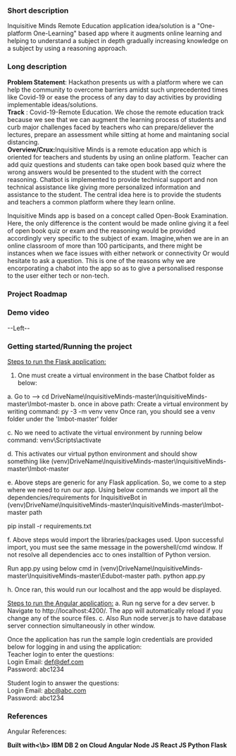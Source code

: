<h3>Short description</h3>
Inquisitive Minds Remote Education application idea/solution is a "One-platform One-Learning" based app where it augments online learning and helping to understand a subject in depth gradually increasing knowledge on a subject by using a reasoning approach. 
 

<h3>Long description</h3>
<b>Problem Statement</b>:
 Hackathon presents us with a platform where we can help the community to overcome barriers amidst such unprecedented times like Covid-19 or ease the process of any day to day activities by providing implementable ideas/solutions.
<br>
<b>Track</b> : Covid-19-Remote Education. 
We chose the remote education track because we see that we can augment the learning process of students and curb major challenges faced by teachers who can prepare/deliever the   lectures, prepare an assessment while sitting at home and maintaning social distancing.
<br>
<b>Overview/Crux:</b>Inquisitive Minds is a remote education app which is oriented for teachers and students by using an online platform.
Teacher can add quiz questions and students can take open book based quiz where the wrong answers would be presented to the student with the correct reasoning.
Chatbot is implemented to provide technical support and non technical assistance like giving more personalized information and assistance to the student. 
The central idea here is to provide the students and teachers a common platform where they learn online.
  
Inquisitive Minds app is based on a concept called Open-Book Examination. Here, the only difference is the content would be made online giving it a feel of open book quiz or exam and the reasoning would be provided accordingly very specific to the subject of exam.
Imagine,when we are in an online classroom of more than 100 participants, and there might be instances when we face issues with either network or connectivity Or would hesitate to ask a question. This is one of the reasons why we are encorporating a chabot into the app so as to give a personalised response to the user either tech or non-tech.

<h3>Project Roadmap</h3>
<a href="https://github.com/MadhuraMary/InquisitiveMinds/blob/master/RoadMap-IM.png"></a>


<h3>Demo video</h3>
--Left--


<h3>Getting started/Running the project</h3>

<u>Steps to run the Flask application:</u>
1. One must create a virtual environment in the base Chatbot folder as below:

a. Go to --> cd DriveName\InquisitiveMinds-master\InquisitiveMinds-master\Imbot-master
b. once in above path: Create a virtual environment by writing command: py -3 -m venv venv
Once ran, you should see a venv folder under the 'Imbot-master' folder

c. No we need to activate the virtual environment by running below command:
venv\Scripts\activate

d. This activates our virtual python environment and should show something like
(venv)DriveName\InquisitiveMinds-master\InquisitiveMinds-master\Imbot-master

e. Above steps are generic for any Flask application. So, we come to a step where we need to run our app. Using below commands we import all the dependencies/requirements for InquisitiveBot in (venv)DriveName\InquisitiveMinds-master\InquisitiveMinds-master\Imbot-master path

pip install -r requirements.txt

   
f. Above steps would import the libraries/packages used. Upon successful import, you must see the same message in the powershell/cmd window. If not resolve all dependencies acc to ones installtion of Python version.

Run app.py using below cmd in (venv)DriveName\InquisitiveMinds-master\InquisitiveMinds-master\Edubot-master path.
python app.py

h. Once ran, this would run our localhost and the app would be displayed.


<u>Steps to run the Angular application:</u>
a. Run ng serve for a dev server.
b  Navigate to http://localhost:4200/. The app will automatically reload if you change any of the source files.
c. Also Run node server.js to have database server connection simultaneously in other window.

Once the application has run the sample login credentials are provided below for logging in and using the application:
<br>
 Teacher login to enter the questions:<br>
 Login Email: def@def.com<br>
 Password: abc1234<br>
 
 Student login to answer the questions:<br>
  Login Email: abc@abc.com<br>
  Password: abc1234<br>


<h3>References</h3>
Angular References:

<b>Built with<\b>
IBM DB 2 on Cloud
Angular
Node JS
React JS
Python Flask


